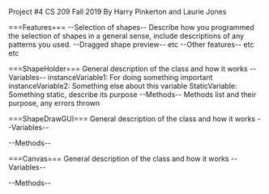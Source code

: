 Project #4
CS 209 Fall 2019
By Harry Pinkerton and Laurie Jones

===Features===
--Selection of shapes--
Describe how you programmed the selection of shapes in a general sense, include descriptions of any patterns you used.
--Dragged shape preview--
etc
--Other features--
etc etc

===ShapeHolder===
General description of the class and how it works
--Variables--
instanceVariable1: For doing something important
instanceVariable2: Something else about this variable
StaticVariable: Something static, describe its purpose
--Methods--
Methods list and their purpose, any errors thrown

===ShapeDrawGUI===
General description of the class and how it works
--Variables--

--Methods--

===Canvas===
General description of the class and how it works
--Variables--

--Methods--
